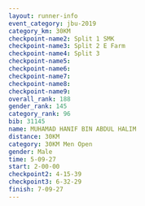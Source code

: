 ```yaml
---
layout: runner-info 
event_category: jbu-2019 
category_km: 30KM 
checkpoint-name2: Split 1 SMK 
checkpoint-name3: Split 2 E Farm 
checkpoint-name4: Split 3 
checkpoint-name5: 
checkpoint-name6: 
checkpoint-name7: 
checkpoint-name8: 
checkpoint-name9: 
overall_rank: 188
gender_rank: 145
category_rank: 96
bib: 31145
name: MUHAMAD HANIF BIN ABDUL HALIM
distance: 30KM
category: 30KM Men Open
gender: Male
time: 5-09-27
start: 2-00-00
checkpoint2: 4-15-39
checkpoint3: 6-32-29
finish: 7-09-27
---
```

